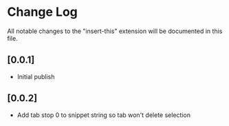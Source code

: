 # Change Log

All notable changes to the "insert-this" extension will be documented in this file.

## [0.0.1]

- Initial publish


## [0.0.2]

- Add tab stop 0 to snippet string so tab won't delete selection